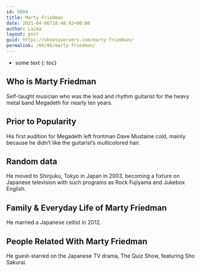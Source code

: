 ```yaml
---
id: 5094
title: Marty Friedman
date: 2021-04-06T18:48:42+00:00
author: Laima
layout: post
guid: https://ukdataservers.com/marty-friedman/
permalink: /04/06/marty-friedman/
---
```


* some text
{: toc}


## Who is Marty Friedman
                  
                  
                  
Self-taught musician who was the lead and rhythm guitarist for the heavy metal band Megadeth for nearly ten years.
                  
              
            
              
            
                
                
                
## Prior to Popularity
                  
                  
                  
His first audition for Megadeth left frontman Dave Mustaine cold, mainly because he didn&#8217;t like the guitarist&#8217;s multicolored hair.
                  
              
            
              
            
                
                
                
## Random data
                  
                  
                  
He moved to Shinjuku, Tokyo in Japan in 2003, becoming a fixture on Japanese television with such programs as Rock Fujiyama and Jukebox English.
                  
              
            
              
            
                
                
                
## Family & Everyday Life of Marty Friedman
                  
                  
                  
He married a Japanese cellist in 2012.
                  
              
            
              
            
                
                
                
## People Related With Marty Friedman
                  
                  
                  
He guest-starred on the Japanese TV drama, The Quiz Show, featuring Sho Sakurai.
                  
              
            
              
            
                
              
            
              
              
            
            
              
            
          
          
          